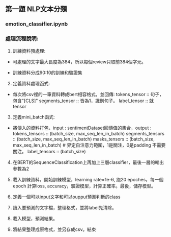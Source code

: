 
## 第一題 NLP文本分類
### emotion_classifier.ipynb
### 處理流程說明:
1. 訓練資料預處理:

- 可處理的文字最大長度為384，所以每個review只取前384個字元。

- 訓練資料分成90:10的訓練和驗證集

2. 定義資料處理函式:

- 每次將csv裡的一筆資料轉成bert相容格式，並回傳:
tokens_tensor :: 句子，包含"[CLS]"
segments_tensor :: 皆為1，識別句子。
label_tensor :: 就tensor

3. 定義mini_batch函式:

- 將傳入的資料打包，input : sentimentDataset回傳值的集合，output : 
tokens_tensors :: (batch_size, max_seq_len_in_batch)
segments_tensors :: (batch_size, max_seq_len_in_batch)
masks_tensors :: (batch_size, max_seq_len_in_batch)  # 界定自注意力範圍，1是關注，0是padding 不需要關注。
label_tensors :: (batch_size)

4. 在BERT的SequenceClassification上再加上三層classifier，最後一層的輸出參數為2

5. 載入訓練資料，開始訓練模型，learning rate=1e-6, 跑20 epoches，每一個epoch 計算loss, accuracy，驗證模型，計算正確率。最後，儲存模型。

6. 定義一個可以input文字和可以oupput預測判斷的class

7. 讀入要預測的文字檔，整理格式，並將label先清除。

8. 載入模型，預測結果。

9. 將結果整理成原格式，並另存成csv。結束
